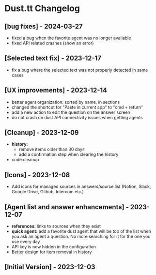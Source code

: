 # Dust.tt Changelog

## [bug fixes] - 2024-03-27

* fixed a bug when the favorite agent was no longer available
* fixed API related crashes (show an error)

## [Selected text fix] - 2023-12-17

* fix a bug where the selected text was not properly detected in same cases

## [UX improvements] - 2023-12-14

* better agent organization: sorted by name, in sections
* changed the shortcut for "Paste in current app" to "cmd + return"
* add a new action to edit the question on the answer screen
* do not crash on dust API connectivity issues when getting agents

## [Cleanup] - 2023-12-09

* **history:**
  * remove items older than 30 days
  * add a confirmation step when clearing the history
* code cleanup

## [Icons] - 2023-12-08

* Add icons for managed sources in answers/source list (Notion, Slack, Google Drive, Github, Intercom etc.)

## [Agent list and answer enhancements] - 2023-12-07

* **references:** links to sources when they exist
* **quick agent:** add a favorite dust agent that will be top of the list when you ask an agent a question. No more searching for it for the one you use every day
* API key is now hidden in the configuration
* Better design for item removal in history

## [Initial Version] - 2023-12-03
